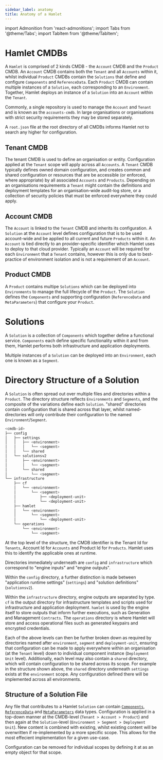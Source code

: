 ```yaml
---
sidebar_label: anatomy
title: Anatomy of a Hamlet
---
```

import Admonition from 'react-admonitions';
import Tabs from '@theme/Tabs';
import TabItem from '@theme/TabItem';

# Hamlet CMDBs

A `Hamlet` is comprised of 2 kinds CMDB - the `Account` CMDB and the `Product` CMDB. An `Account` CMDB contains both the `Tenant` and all `Accounts` within it, whilst individual `Product` CMDBs contain the `Solutions` that define and configure `Components` and `ReferenceData`. Each `Product` CMDB can contain multiple instances of a `Solution`, each corresponding to an `Environment`. Together, Hamlet deploys an instance of a `Solution` into an `Account` within the `Tenant`. 

Commonly, a single repository is used to manage the `Account` and `Tenant` and is known as the `accounts-cmdb`. In large organisations or organisations with strict security requirements they may be stored separately.

A `root.json` file at the root directory of all CMDBs informs Hamlet not to search any higher for configuration.

## Tenant CMDB

The tenant CMDB is used to define an organisation or entity. Configuration applied at the `Tenant` scope will apply across all `Accounts`. A `Tenant` CMDB typically defines owned domain configuration, and creates common and shared configuration or resources that are be accessible (or enforced, where appropriate) by all associated `Accounts` and `Products`. Depending on an organisations requirements a `Tenant` might contain the definitions and deployment templates for an organisation-wide audit-log store, or a collection of security policies that must be enforced everywhere they could apply.

## Account CMDB

The `Account` is linked to the `Tenant` CMDB and inherits its configuration. A `Solution` at the `Account` level defines configuration that is to be used account-wide and be applied to all current and future `Products` within it. An `Account` is tied directly to an provider-specific identifier which Hamlet uses to deploy to that cloud provider. Typically an `Account` will be required for each `Environment` that a `Tenant` contains, however this is only due to best-practice of environment isolation and is not a requirement of an `Account`.

## Product CMDB

A `Product` contains multipe `Solutions` which can be deployed into `Environments` to manage the full lifecycle of the `Product`. The `Solution` defines the `Components` and supporting configuration (`ReferenceData` and `MetaParameters`) that configure your `Product`.

# Solutions

A `Solution` is a collection of `Components` which together define a functional service. `Components` each define specific functionality within it and from them, Hamlet performs both infrastructure and application deployments.

Multiple instances of a `Solution` can be deployed into an `Environment`, each one is known as a `Segment`.

# Directory Structure of a Solution
A `Solution` is often spread out over multiple files and directories within a `Product`. The directory structure reflects `Environments` and `Segments`, and the composite of the variations define each `Solution`. "shared" directories contain configuration that is shared across that layer, whilst named-directories will only contribute their configuration to the named `Environment`/`Segment`.

```sh
<cmdb-id>
├── config
│   ├── settings
│   │   ├── <environment>
│   │   │   └── <segment>
│   │   └── shared
│   └── solutionsv2
│       ├── <environment>
│       │   └── <segment>
│       └── shared
│           └── <segment>
└── infrastructure
    ├── cf
    │   └── <environment>
    │       └── <segment>
    │           ├── <deployment-unit>
    │           └── <deployment-unit>
    ├── hamlet
    │   └── <environment>
    │       └── <segment>
    │           └── <deployment-unit>
    └── operations
        └── <environment>
            └── <segment>
```

At the top level of the structure, the CMDB identifier is the Tenant Id for `Tenants`, Account Id for `Accounts` and Product Id for `Products`. Hamlet uses this to identify the applicable ones at runtime.

Directories immediately underneath are `config` and `infrastructure` which correspond to "engine inputs" and "engine outputs".

Within the `config` directory, a further distinction is made between "application runtime settings" (`settings`) and "solution definitions" (`solutionsv2`).

Within the `infrastructure` directory, engine outputs are separated by type. `cf` is the output directory for infrastructure templates and scripts used for infrastructure and application deployment. `hamlet` is used by the engine itself to store outputs that inform further executions, such as Generation and Management `Contracts`. The `operations` directory is where Hamlet will store and access operational files such as generated keypairs and encrypted credentials.

Each of the above levels can then be further broken down as required by directories named after `environment`, `segment` and `deployment-unit`, ensuring that configuration can be made to apply everywhere within an organisation (at the `Tenant` level) down to individual component instance (`Deployment Unit` level). Additionally, each level may also contain a `shared` directory, which will contain configuration to be shared across its scope. For example in the structure shown above, the `shared` directory underneath `settings` exists at the `environment` scope. Any configuration defined there will be implemented across all environments.


## Structure of a Solution File

Any file that contributes to a Hamlet `Solution` can contain [`Components`](https://hamlet.io/reference/components), [`ReferenceData`](https://hamlet.io/reference/data) and [`MetaParameters`](https://hamlet.io/reference/meta) data types. Configuration is applied in a top-down manner at the CMDB-level (`Tenant > Account > Product`) and then again at the `Solution`-level (`Environment > Segment > Deployment Unit`). New content is combined with existing, whilst existing content will be overwritten if re-implemented by a more specific scope. This allows for the most effecient implementation for a given use-case. 

Configuration can be removed for individual scopes by defining it at as an empty object for that scope.